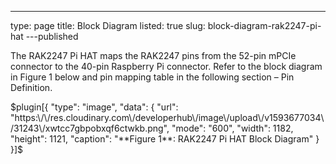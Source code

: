 ---
type: page
title: Block Diagram
listed: true
slug: block-diagram-rak2247-pi-hat
---published

The RAK2247 Pi HAT maps the RAK2247 pins from the 52-pin mPCIe connector to the 40-pin Raspberry Pi connector. Refer to the block diagram in Figure 1 below and pin mapping table in the following section – Pin Definition.

$plugin[{
    "type": "image",
    "data": {
        "url": "https:\/\/res.cloudinary.com\/developerhub\/image\/upload\/v1593677034\/31243\/xwtcc7gbpobxqf6ctwkb.png",
        "mode": "600",
        "width": 1182,
        "height": 1121,
        "caption": "**Figure 1**: RAK2247 Pi HAT Block Diagram"
    }
}]$

